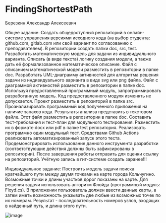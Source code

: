 # FindingShortestPath

Березкин Александр Алексеевич

Общее задание:
Создать общедоступный репозиторий в онлайн-системе управления версиями исходного кода (на выбор студента: github.com, gitlab.com или свой вариант по согласованию с преподавателем). В репозитории создать папки doc, src, test.
Разработать математическую модель для задачи из индивидуального варианта. Описать (в виде текста) логику создания модели, а также дать её формализованное математическое описание. Файл с описанием математической модели разместить в репозитории в папке doc.
Разработать UML-диаграмму активностей для алгоритма решения задачи из индивидуального варианта в виде svg или png файла. Файл с диаграммой активностей разместить в репозитории в папке doc.
Используя предоставленный программный модуль, запрограммировать разработанную модель. Код предоставленного модуля изменять не допускается. Проект разместить в репозиторий в папке src.
Проанализировать программный код полученного приложения на наличие запахов кода. Результаты анализа представить в текстовом файле. Этот файл разместить в репозитории в папке doc.
Составить тест-требования и тест-план для модульного тестирования. Разместить их в формате docx или pdf в папке test репозитория.
Реализовать программно один модульный тест. Средствами Github Actions реализовать автоматизированный запуск этого теста. Продемонстрировать использование данного инструмента разработки (соответствующие действия должны быть зафиксированы в репозитории).
После завершения работы отправить для оценки ссылку на репозиторий.
Учётную запись в гит-системе создать заранее!!!

Индивидуальное задание:
Построить модель задачи поиска кратчайшего пути между двумя точками на карте города Кольчугино. Возможные точки и длины участков дорог показаны на карте. Для решения задачи использовать алгоритм Флойда (программный модуль: Floyd.cs). В приложении пользователь должен ввести данные карты, а затем иметь возможность указывать две любые из возможных точек по их номерам. Результат - последовательность номеров узлов, входящих в найденный путь, и длина этого пути.

![image](https://github.com/user-attachments/assets/770bb18d-420b-47b2-b978-fe891414a139)
